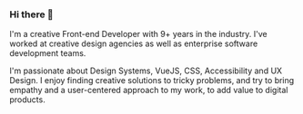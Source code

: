 ### Hi there 👋

I'm a creative Front-end Developer with 9+ years in the industry. I've worked at creative design agencies as well as enterprise software development teams.

I'm passionate about Design Systems, VueJS, CSS, Accessibility and UX Design. I enjoy finding creative solutions to tricky problems, and try to bring empathy and a user-centered approach to my work, to add value to digital products. 
